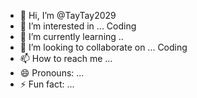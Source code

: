 - 👋 Hi, I’m @TayTay2029
- 👀 I’m interested in ... Coding
- 🌱 I’m currently learning ..
- 💞️ I’m looking to collaborate on ... Coding
- 📫 How to reach me ... 
- 😄 Pronouns: ...
- ⚡ Fun fact: ...

<!---
TayTay2029/TayTay2029 is a ✨ special ✨ repository because its `README.md` (this file) appears on your GitHub profile.
You can click the Preview link to take a look at your changes.
--->
